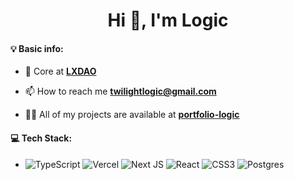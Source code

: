 <h1 align="center">Hi 👋, I'm Logic</h1>

#### 💡 Basic info:

- 💙 Core at **[LXDAO](https://lxdao.io/)**

- 📫 How to reach me **twilightlogic@gmail.com**

- 👨‍💻 All of my projects are available at **[portfolio-logic](https://portfolio-logic.netlify.app)**

#### 💻 Tech Stack:
- ![TypeScript](https://img.shields.io/badge/typescript-%23007ACC.svg?style=flat&logo=typescript&logoColor=white) ![Vercel](https://img.shields.io/badge/vercel-%23000000.svg?style=flat&logo=vercel&logoColor=white) ![Next JS](https://img.shields.io/badge/Next-black?style=flat&logo=next.js&logoColor=white) ![React](https://img.shields.io/badge/react-%2320232a.svg?style=flat&logo=react&logoColor=%2361DAFB) ![CSS3](https://img.shields.io/badge/css3-%231572B6.svg?style=flat&logo=css3&logoColor=white) ![Postgres](https://img.shields.io/badge/postgres-%23316192.svg?style=flat&logo=postgresql&logoColor=white)
